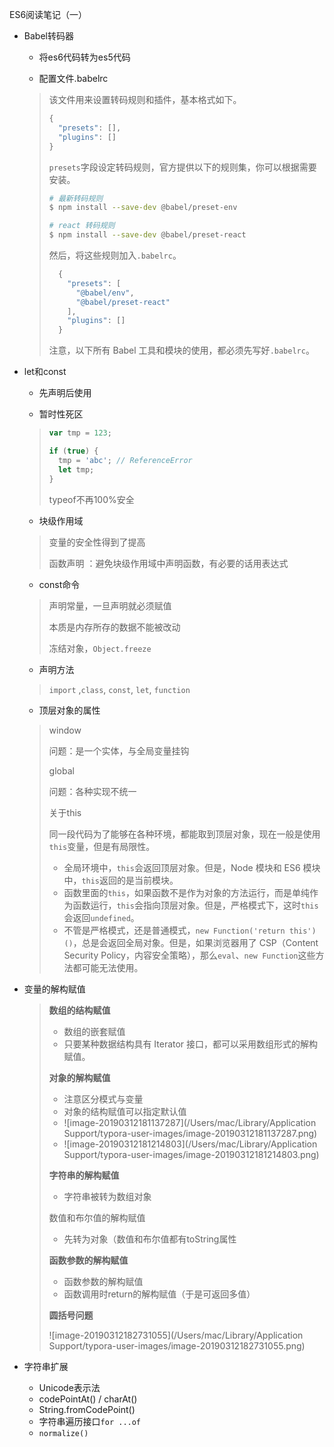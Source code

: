 ES6阅读笔记（一）

- Babel转码器

  - 将es6代码转为es5代码

  - 配置文件.babelrc

  > 该文件用来设置转码规则和插件，基本格式如下。
  >
  > ```javascript
  > {
  >   "presets": [],
  >   "plugins": []
  > }
  > ```
  >
  > `presets`字段设定转码规则，官方提供以下的规则集，你可以根据需要安装。
  >
  > ```bash
  > # 最新转码规则
  > $ npm install --save-dev @babel/preset-env
  > 
  > # react 转码规则
  > $ npm install --save-dev @babel/preset-react
  > ```
  >
  > 然后，将这些规则加入`.babelrc`。
  >
  > ```javascript
  >   {
  >     "presets": [
  >       "@babel/env",
  >       "@babel/preset-react"
  >     ],
  >     "plugins": []
  >   }
  > ```
  >
  > 注意，以下所有 Babel 工具和模块的使用，都必须先写好`.babelrc`。

- let和const

  - 先声明后使用

  - 暂时性死区

  > ```javascript
  > var tmp = 123;
  > 
  > if (true) {
  >   tmp = 'abc'; // ReferenceError
  >   let tmp;
  > }
  > ```
  >
  > typeof不再100%安全

  - 块级作用域

  > 变量的安全性得到了提高
  >
  > 函数声明 ：避免块级作用域中声明函数，有必要的话用表达式

  - const命令

  > 声明常量，一旦声明就必须赋值
  >
  > 本质是内存所存的数据不能被改动
  >
  > 冻结对象，`Object.freeze`

  - 声明方法

  > `import` ,`class`, `const`, `let`, `function`

  - 顶层对象的属性

  > window
  >
  > 问题：是一个实体，与全局变量挂钩
  >
  > global
  >
  > 问题：各种实现不统一
  >
  > 关于this
  >
  > 同一段代码为了能够在各种环境，都能取到顶层对象，现在一般是使用`this`变量，但是有局限性。
  >
  > - 全局环境中，`this`会返回顶层对象。但是，Node 模块和 ES6 模块中，`this`返回的是当前模块。
  > - 函数里面的`this`，如果函数不是作为对象的方法运行，而是单纯作为函数运行，`this`会指向顶层对象。但是，严格模式下，这时`this`会返回`undefined`。
  > - 不管是严格模式，还是普通模式，`new Function('return this')()`，总是会返回全局对象。但是，如果浏览器用了 CSP（Content Security Policy，内容安全策略），那么`eval`、`new Function`这些方法都可能无法使用。

- 变量的解构赋值

  > **数组的结构赋值**
  >
  > - 数组的嵌套赋值
  > - 只要某种数据结构具有 Iterator 接口，都可以采用数组形式的解构赋值。
  >
  > **对象的解构赋值**
  >
  > - 注意区分模式与变量
  > - 对象的结构赋值可以指定默认值
  > - ![image-20190312181137287](/Users/mac/Library/Application Support/typora-user-images/image-20190312181137287.png)
  > - ![image-20190312181214803](/Users/mac/Library/Application Support/typora-user-images/image-20190312181214803.png)
  >
  > **字符串的解构赋值**
  >
  > - 字符串被转为数组对象
  >
  > 数值和布尔值的解构赋值
  >
  > - 先转为对象（数值和布尔值都有toString属性
  >
  > **函数参数的解构赋值**
  >
  > - 函数参数的解构赋值
  > - 函数调用时return的解构赋值（于是可返回多值）
  >
  > **圆括号问题**
  >
  > ![image-20190312182731055](/Users/mac/Library/Application Support/typora-user-images/image-20190312182731055.png)

- 字符串扩展

  - Unicode表示法
  - codePointAt() / charAt()
  - String.fromCodePoint()
  - 字符串遍历接口`for ...of`
  - `normalize()`